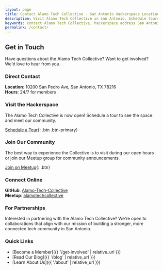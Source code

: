 ```yaml
---
layout: page
title: Contact Alamo Tech Collective - San Antonio Hackerspace Location & Info
description: Visit Alamo Tech Collective in San Antonio. Schedule tours, join our tech community, or inquire about membership. 24/7 access hackerspace for developers and digital creators.
keywords: contact Alamo Tech Collective, hackerspace address San Antonio, tech collective membership, join hackerspace Texas, developer community contact
permalink: /contact/
---
```


## Get in Touch

Have questions about the Alamo Tech Collective? Want to get involved? We'd love to hear from you.

### Direct Contact

**Location**: 10200 San Pedro Ave, San Antonio, TX 78216  
**Hours**: 24/7 for members

### Visit the Hackerspace

The Alamo Tech Collective is now open! Schedule a tour to see the space and meet our community.

[Schedule a Tour](https://hello.alamotechcollective.com/book/tour){: .btn .btn-primary}

### Join Our Community

The best way to experience the Collective is to visit during our open hours or join our Meetup group for community announcements.

[Join on Meetup](https://www.meetup.com/alamotechcollective/){: .btn}

### Connect Online

**GitHub**: [Alamo-Tech-Collective](https://github.com/orgs/Alamo-Tech-Collective/)  
**Meetup**: [alamotechcollective](https://www.meetup.com/alamotechcollective/)

### For Partnerships

Interested in partnering with the Alamo Tech Collective? We're open to collaborations that align with our mission of building a stronger, more connected tech community in San Antonio.

### Quick Links

- [Become a Member]({{ '/get-involved' | relative_url }})
- [Read Our Blog]({{ '/blog' | relative_url }})
- [Learn About Us]({{ '/about' | relative_url }})